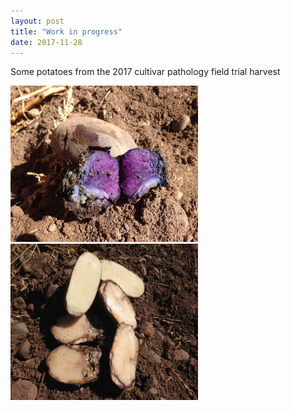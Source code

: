 ```yaml
---
layout: post
title: "Work in progress"
date: 2017-11-28
---
```


Some potatoes from the 2017 cultivar pathology field trial harvest

<img src="/_posts/IMG_2208.JPG" width="300" height="250">


<img src="/_posts/IMG_2211.JPG" width="300" height="250">
